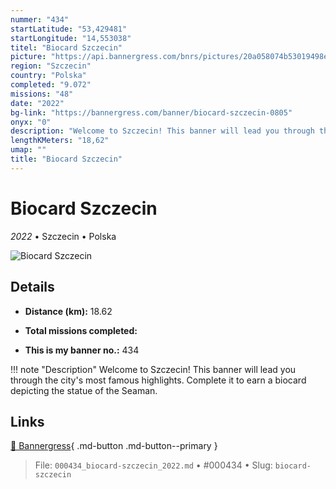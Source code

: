 ```yaml
---
nummer: "434"
startLatitude: "53,429481"
startLongitude: "14,553038"
titel: "Biocard Szczecin"
picture: "https://api.bannergress.com/bnrs/pictures/20a058074b53019498efad8705ff63fd"
region: "Szczecin"
country: "Polska"
completed: "9.072"
missions: "48"
date: "2022"
bg-link: "https://bannergress.com/banner/biocard-szczecin-0805"
onyx: "0"
description: "Welcome to Szczecin! This banner will lead you through the city's most famous highlights. Complete it to earn a biocard depicting the statue of the Seaman."
lengthKMeters: "18,62"
umap: ""
title: "Biocard Szczecin"
---
```

# Biocard Szczecin

*2022* • Szczecin • Polska

![Biocard Szczecin](https://api.bannergress.com/bnrs/pictures/20a058074b53019498efad8705ff63fd)

## Details
- **Distance (km):** 18.62

- **Total missions completed:** 
- **This is my banner no.:** 434


!!! note "Description"
    Welcome to Szczecin! This banner will lead you through the city's most famous highlights. Complete it to earn a biocard depicting the statue of the Seaman.



## Links
[🔗 Bannergress](https://bannergress.com/banner/biocard-szczecin-0805){ .md-button .md-button--primary }



> File: `000434_biocard-szczecin_2022.md` • #000434 • Slug: `biocard-szczecin`
